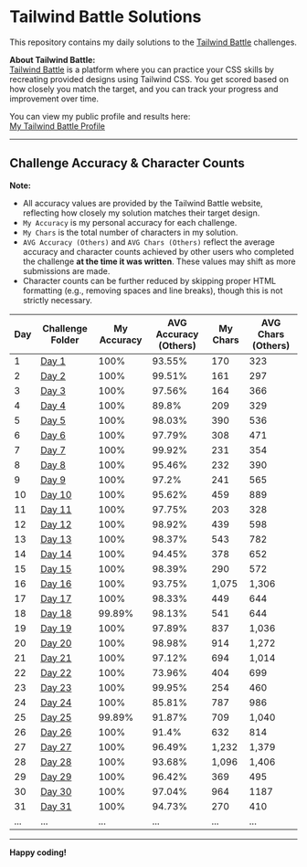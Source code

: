 # Tailwind Battle Solutions

This repository contains my daily solutions to the [Tailwind Battle](https://www.tailwindbattle.com/) challenges.

**About Tailwind Battle:**  
[Tailwind Battle](https://www.tailwindbattle.com/) is a platform where you can practice your CSS skills by recreating provided designs using Tailwind CSS. You get scored based on how closely you match the target, and you can track your progress and improvement over time.

You can view my public profile and results here:  
[My Tailwind Battle Profile](https://www.tailwindbattle.com/player/8d702ac9-7e3b-48dc-8607-42081a120e51)

---

## Challenge Accuracy & Character Counts

**Note:**  
- All accuracy values are provided by the Tailwind Battle website, reflecting how closely my solution matches their target design.  
- `My Accuracy` is my personal accuracy for each challenge.  
- `My Chars` is the total number of characters in my solution.  
- `AVG Accuracy (Others)` and `AVG Chars (Others)` reflect the average accuracy and character counts achieved by other users who completed the challenge **at the time it was written**. These values may shift as more submissions are made.  
- Character counts can be further reduced by skipping proper HTML formatting (e.g., removing spaces and line breaks), though this is not strictly necessary.  

| Day | Challenge Folder                                            | My Accuracy | AVG Accuracy (Others) | My Chars | AVG Chars (Others) |
| --- | ----------------------------------------------------------- | ----------- | --------------------- | -------- | ------------------ |
| 1   | [Day 1](./April-2024/01-04-2024/index.html)                 | 100%        | 93.55%                | 170      | 323                |
| 2   | [Day 2](./April-2024/02-04-2024/index.html)                 | 100%        | 99.51%                | 161      | 297                |
| 3   | [Day 3](./April-2024/03-04-2024/index.html)                 | 100%        | 97.56%                | 164      | 366                |
| 4   | [Day 4](./April-2024/04-04-2024/index.html)                 | 100%        | 89.8%                 | 209      | 329                |
| 5   | [Day 5](./April-2024/05-04-2024/index.html)                 | 100%        | 98.03%                | 390      | 536                |
| 6   | [Day 6](./April-2024/06-04-2024/index.html)                 | 100%        | 97.79%                | 308      | 471                |
| 7   | [Day 7](./April-2024/07-04-2024/index.html)                 | 100%        | 99.92%                | 231      | 354                |
| 8   | [Day 8](./April-2024/08-04-2024/index.html)                 | 100%        | 95.46%                | 232      | 390                |
| 9   | [Day 9](./April-2024/09-04-2024/index.html)                 | 100%        | 97.2%                 | 241      | 565                |
| 10  | [Day 10](./April-2024/10-04-2024/index.html)                | 100%        | 95.62%                | 459      | 889                |
| 11  | [Day 11](./April-2024/11-04-2024/index.html)                | 100%        | 97.75%                | 203      | 328                |
| 12  | [Day 12](./April-2024/12-04-2024/index.html)                | 100%        | 98.92%                | 439      | 598                |
| 13  | [Day 13](./April-2024/13-04-2024/index.html)                | 100%        | 98.37%                | 543      | 782                |
| 14  | [Day 14](./April-2024/14-04-2024/index.html)                | 100%        | 94.45%                | 378      | 652                |
| 15  | [Day 15](./April-2024/15-04-2024/index.html)                | 100%        | 98.39%                | 290      | 572                |
| 16  | [Day 16](./April-2024/16-04-2024/index.html)                | 100%        | 93.75%                | 1,075    | 1,306              |
| 17  | [Day 17](./April-2024/17-04-2024/index.html)                | 100%        | 98.33%                | 449      | 644                |
| 18  | [Day 18](./April-2024/18-04-2024/index.html)                | 99.89%      | 98.13%                | 541      | 644                |
| 19  | [Day 19](./April-2024/19-04-2024/index.html)                | 100%        | 97.89%                | 837      | 1,036              |
| 20  | [Day 20](./April-2024/20-04-2024/index.html)                | 100%        | 98.98%                | 914      | 1,272              |
| 21  | [Day 21](./April-2024/21-04-2024/index.html)                | 100%        | 97.12%                | 694      | 1,014              |
| 22  | [Day 22](./April-2024/22-04-2024/index.html)                | 100%        | 73.96%                | 404      | 699                |
| 23  | [Day 23](./April-2024/23-04-2024/index.html)                | 100%        | 99.95%                | 254      | 460                |
| 24  | [Day 24](./April-2024/24-04-2024/index.html)                | 100%        | 85.81%                | 787      | 986                |
| 25  | [Day 25](./April-2024/25-04-2024/index.html)                | 99.89%      | 91.87%                | 709      | 1,040              |
| 26  | [Day 26](./April-2024/26-04-2024/index.html)                | 100%        | 91.4%                 | 632      | 814                |
| 27  | [Day 27](./April-2024/27-04-2024/index.html)                | 100%        | 96.49%                | 1,232    | 1,379              |
| 28  | [Day 28](./April-2024/28-04-2024/index.html)                | 100%        | 93.68%                | 1,096    | 1,406              |
| 29  | [Day 29](./April-2024/29-04-2024/index.html)                | 100%        | 96.42%                | 369      | 495                |
| 30  | [Day 30](./April-2024/30-04-2024/index.html)                | 100%        | 97.04%                | 964      | 1187               |
| 31  | [Day 31](./May-2024/01-05-2024/index.html)                  | 100%        | 94.73%                | 270      | 410                |
| ... | ...                                                         | ...         | ...                   | ...      | ...                |
---

**Happy coding!**